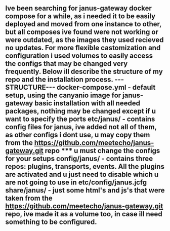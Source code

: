 Ive been searching for janus-gateway docker compose for a while, as i needed it to be easily deployed and moved from one instance to other, but all composes ive found were not working or were outdated, as the images they used recieved no updates. For more flexible castomization and configuration i used volumes to easily access the configs that may be changed very frequently. Below ill describe the structure of my repo and the installation process.
---STRUCTURE---
docker-compose.yml - default setup, using the canyanio image for janus-gateway basic installation with all needed packages, nothing may be changed except if u want to specify the ports
etc/janus/ - contains config files for janus, ive added not all of them, as other configs i dont use, u may copy them from the https://github.com/meetecho/janus-gateway.git repo *** u must change the configs for your setups 
config/janus/ - contains three repos: plugins, transports, events. All the plugins are activated and u just need to disable which u are not going to use in etc/config/janus.jcfg
share/janus/ - just some html's and js's that were taken from the https://github.com/meetecho/janus-gateway.git repo, ive made it as a volume too, in case ill need something to be configured.
---
